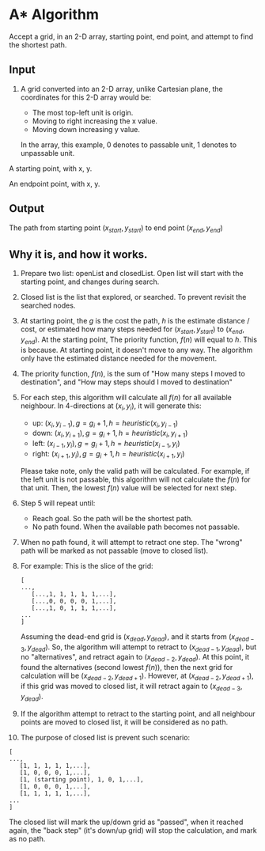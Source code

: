 # A* Algorithm
Accept a grid, in an 2-D array, starting point, end point, and attempt to find the shortest path. 

## Input
1. A grid converted into an 2-D array, unlike Cartesian plane, the coordinates for this 2-D array would be:
   - The most top-left unit is origin.
   - Moving to right increasing the x value.
   - Moving down increasing y value. 
   
   In the array, this example, 0 denotes to passable unit, 1 denotes to unpassable unit. 

A starting point, with x, y.

An endpoint point, with x, y.

## Output
The path from starting point $(x_{start}, y_{start})$ to end point $(x_{end}, y_{end})$

## Why it is, and how it works.
1. Prepare two list: openList and closedList. Open list will start with the starting point, and changes during search.
2. Closed list is the list that explored, or searched. To prevent revisit the searched nodes.
3. At starting point, the $g$ is the cost the path, $h$ is the estimate distance / cost, or estimated how many steps needed for $(x_{start}, y_{start})$ to $(x_{end}, y_{end})$. At the starting point, The priority function, $f(n)$ will equal to $h$. This is because. At starting point, it doesn't move to any way. The algorithm only have the estimated distance needed for the movement. 
4. The priority function, $f(n)$, is the sum of "How many steps I moved to destination", and "How may steps should I moved to destination"
5. For each step, this algorithm will calculate all $f(n)$ for all available neighbour. In 4-directions at $(x_i, y_i)$, it will generate this:
   - up: $(x_i, y_{i-1}), g=g_i+1, h=heuristic(x_i, y_{i-1})$
   - down: $(x_i, y_{i+1}), g=g_i+1, h=heuristic(x_i, y_{i+1})$
   - left: $(x_{i-1}, y_{i}), g=g_i+1, h=heuristic(x_{i-1}, y_i)$
   - right: $(x_{i+1}, y_{i}), g=g_i+1, h=heuristic(x_{i+1}, y_i)$

   Please take note, only the valid path will be calculated. For example, if the left unit is not passable, this algorithm will not calculate the $f(n)$ for that unit. Then, the lowest $f(n)$ value will be selected for next step.
6. Step 5 will repeat until: 
   - Reach goal. So the path will be the shortest path.
   - No path found. When the available path becomes not passable.
7. When no path found, it will attempt to retract one step. The "wrong" path will be marked as not passable (move to closed list).
8. For example: This is the slice of the grid:
   ```
   [
   ...,
      [...,1, 1, 1, 1, 1,...],
      [...,0, 0, 0, 0, 1,...],
      [...,1, 0, 1, 1, 1,...],
   ...
   ]
   ```
   Assuming the dead-end grid is $(x_{dead}, y_{dead})$, and it starts from $(x_{dead-3}, y_{dead})$. So, the algorithm will attempt to retract to $(x_{dead-1}, y_{dead})$, but no "alternatives", and retract again to $(x_{dead-2}, y_{dead})$. At this point, it found the alternatives (second lowest $f(n)$), then the next grid for calculation will be $(x_{dead-2}, y_{dead+1})$. However, at $(x_{dead-2}, y_{dead+1})$, if this grid was moved to closed list, it will retract again to $(x_{dead-3}, y_{dead})$.
9. If the algorithm attempt to retract to the starting point, and all neighbour points are moved to closed list, it will be considered as no path.
10. The purpose of closed list is prevent such scenario:
   ```
   [
   ...,
      [1, 1, 1, 1, 1,...],
      [1, 0, 0, 0, 1,...],
      [1, (starting point), 1, 0, 1,...],
      [1, 0, 0, 0, 1,...],
      [1, 1, 1, 1, 1,...],
   ...
   ]
   ```
   The closed list will mark the up/down grid as "passed", when it reached again, the "back step" (it's down/up grid) will stop the calculation, and mark as no path.